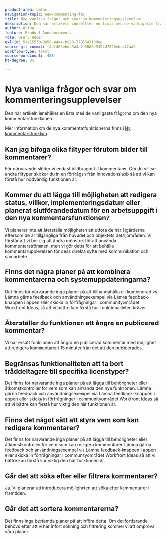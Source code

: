 ```yaml
---
product-area: betas
navigation-topic: new-commenting-faq
title: Nya vanliga frågor och svar om kommenteringsupplevelser
description: Den här artikeln innehåller en lista med de vanligaste frågorna om den nya kommentarsfunktionen.
author: Alina
feature: Product Announcements
role: User, Admin
exl-id: 5ce15530-0858-44a4-b928-779654310dee
source-git-commit: f4ef463ebdc9a4a7a0802e5394d7820ebc447aa9
workflow-type: tm+mt
source-wordcount: '458'
ht-degree: 0%

---
```


# Nya vanliga frågor och svar om kommenteringsupplevelser

Den här artikeln innehåller en lista med de vanligaste frågorna om den nya kommentarsfunktionen.

Mer information om de nya kommentarfunktionerna finns i [Ny kommentarsfunktion](../../betas/new-commenting-experience-beta/unified-commenting-experience.md).

## Kan jag bifoga olika filtyper förutom bilder till kommentarer?

För närvarande stöder vi endast bildbilagor till kommentarer. Om du vill se andra filtyper skickar du in en förfrågan från innovationslabb så att vi kan förstå hur nödvändig funktionen är.

## Kommer du att lägga till möjligheten att redigera status, villkor, implementeringsdatum eller planerat slutförandedatum för en arbetsuppgift i den nya kommentarsfunktionen?

Vi planerar inte att återställa möjligheten att utföra de här åtgärderna eftersom de är tillgängliga från huvudet och objektets detaljområden. Vi förstår att vi ber dig att ändra mönstret för att använda kommentarströmmen, men vi gör detta för att behålla kommentarupplevelsen för dess direkta syfte med kommunikation och samarbete.

## Finns det några planer på att kombinera kommentarerna och systemuppdateringarna?

Det finns för närvarande inga planer på att tillhandahålla en kombinerad vy. Lämna gärna feedback och användningsexempel via Lämna feedback-knappen i appen eller skicka in förfrågningar i communityområdet Workfront Ideas, så att vi bättre kan förstå hur funktionaliteten kräver.

## Återställer du funktionen att ångra en publicerad kommentar?

Vi har ersatt funktionen att ångra en publicerad kommentar med möjlighet att redigera kommentarer i 15 minuter från det att den publicerades.

## Begränsas funktionaliteten att ta bort tråddeltagare till specifika licenstyper?

Det finns för närvarande inga planer på att lägga till behörigheter eller åtkomstkontroller för vem som kan använda den nya funktionen. Lämna gärna feedback och användningsexempel via Lämna feedback-knappen i appen eller skicka in förfrågningar i communityområdet Workfront Ideas så att vi bättre kan förstå hur viktig den här funktionen är.

## Finns det något sätt att styra vem som kan redigera kommentarer?

Det finns för närvarande inga planer på att lägga till behörigheter eller åtkomstkontroller för vem som kan redigera kommentarer. Lämna gärna feedback och användningsexempel via Lämna feedback-knappen i appen eller skicka in förfrågningar i communityområdet Workfront Ideas så att vi bättre kan förstå hur viktig den här funktionen är.

## Går det att söka efter eller filtrera kommentarer?

Ja. Vi planerar att introducera möjligheten att söka efter kommentarer i framtiden.

## Går det att sortera kommentarerna?

Det finns inga bestämda planer på att införa detta. Om det fortfarande behövs efter att vi har infört sökning och filtrering kommer vi att ompröva våra planer.
